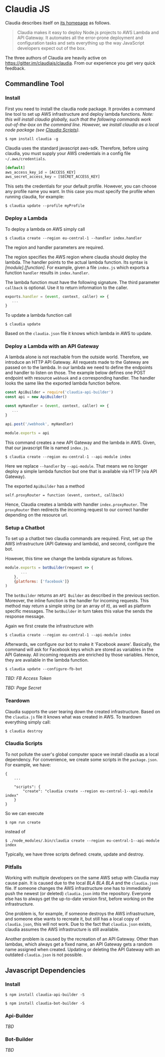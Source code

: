 # Claudia JS

Claudia describes itself on [its homepage](https://github.com/claudiajs/claudia) as follows.

> Claudia makes it easy to deploy Node.js projects to AWS Lambda and API Gateway. It automates all the error-prone deployment and configuration tasks and sets everything up the way JavaScript developers expect out of the box.

The three authors of Claudia are heavily active on https://gitter.im/claudiajs/claudia. From our experience you get very quick feedback.

## Commandline Tool

### Install

First you need to install the claudia node package. It provides a command line tool to set up AWS infrastructure and deploy lambda functions. *Note: this will install claudia globally, such that the following commands work out-of-the-box on the command line. However, we install claudia as a local node package (see [Claudia Scripts](#claudia-scripts)).*

`$ npm install claudia -g`

Claudia uses the standard javascript aws-sdk. Therefore, before using claudia, you must supply your AWS credentials in a config file `~/.aws/credentials`.

```javascript
[default]
aws_access_key_id = [ACCESS_KEY]
aws_secret_access_key = [SECRET_ACCESS_KEY]
```

This sets the credentials for your default profile. However, you can choose any profile name you want. In this case you must specify the profile when running claudia, for example:

`$ claudia update --profile myProfile`

### Deploy a Lambda

To deploy a lambda on AWS simply call

`$ claudia create --region eu-central-1 --handler index.handler`

The region and handler parameters are required.

The region specifies the AWS region where claudia should deploy the lambda. The handler points to the actual lambda function. Its syntax is *[module].[function]*. For example, given a file `index.js` which exports a function `handler` results in `index.handler`.

The lambda function must have the following signature. The third parameter `callback` is optional. Use it to return information to the caller.

```javascript
exports.handler = (event, context, caller) => {
   ...
}
```

To update a lambda function call

`$ claudia update`

Based on the `claudia.json` file it knows which lambda in AWS to update.

### Deploy a Lambda with an API Gateway

A lambda alone is not reachable from the outside world. Therefore, we introduce an HTTP API Gateway. All requests made to the Gateway are passed on to the lambda. In our lambda we need to define the endpoints and handler to listen on those. The example below defines one POST endpoint with resource `webhook` and a corresponding handler. The handler looks the same like the exported lambda function before.

```javascript
const ApiBuilder = require('claudia-api-builder')
const api = new ApiBuilder()

const myHandler = (event, context, caller) => {
   ...
}

api.post('/webhook', myHandler)

module.exports = api
```

This command creates a new API Gateway and the lambda in AWS. Given, that our javascript file is named `index.js`.

`$ claudia create --region eu-central-1 --api-module index`

Here we replace `--handler` by `--api-module`. That means we no longer deploy a simple lambda function but one that is available via HTTP (via API Gateway).

The exported `ApiBuilder` has a method

`self.proxyRouter = function (event, context, callback)`

Hence, Claudia creates a lambda with handler `index.proxyRouter`. The `proxyRouter` then redirects the incoming request to our correct handler depending on the resource url.

### Setup a Chatbot

To set up a chatbot two claudia commands are required. First, set up the AWS infrastructure (API Gateway and lambda), and second, configure the bot.

 However, this time we change the lambda signature as follows.

```javascript
module.exports = botBuilder(request => {
       ...
    }, 
    {platforms: ['facebook']}
)
```
The `botBuilder` returns an `API Builder` as described in the previous section. Moreover, the inline function is the handler for incoming requests. This method may return a simple string (or an array of it), as well as platform specific messages. The `botBuilder` in turn takes this value the sends the response message.

Again we first create the infrastructure with

`$ claudia create --region eu-central-1 --api-module index`

Afterwards, we configure our bot to make it 'Facebook aware'. Basically, the command will ask for Facebook keys which are stored as variables in the API Gateway. All incoming requests are enriched by those variables. Hence, they are available in the lambda function. 

`$ claudia update --configure-fb-bot`

*TBD: FB Access Token*

*TBD: Page Secret*

### Teardown

Claudia supports the user tearing down the created infrastructure. Based on the `claudia.js` file it knows what was created in AWS. To teardown everything simply call:

`$ claudia destroy`

### Claudia Scripts

To not pollute the user's global computer space we install claudia as a local dependency.
For convenience, we create some scripts in the `package.json`. For example, we have:

```
{
    ...

    "scripts": {
        "create": "claudia create --region eu-central-1--api-module index"
    }
}
```
So we can execute

`$ npm run create`

instead of

`$ ./node_modules/.bin/claudia create --region eu-central-1--api-module index`

Typically, we have three scripts defined: create, update and destroy.

### Pitfalls

Working with multiple developers on the same AWS setup with Claudia may cause pain. It is caused due to the local *BLA BLA BLA* and the `claudia.json` file. If someone changes the AWS infrastructure one has to immediately push the newest (or deleted) `claudia.json` into the repository. Everyone else has to always get the up-to-date version first, before working on the infrastructure. 

One problem is, for example, if someone destroys the AWS infrastructure, and someone else wants to recreate it, but still has a local copy of `claudia.json`, this will not work. Due to the fact that `claudia.json` exists, claudia assumes the AWS infrastructure is still available.

Another problem is caused by the recreation of an API Gateway. Other than lambdas, which always get a fixed name, an API Gateway gets a random name assigned when created. Updating or deleting the API Gateway with an outdated `claudia.json` is not possible.

## Javascript Dependencies

### Install

`$ npm install claudia-api-builder -S`

`$ npm install claudia-bot-builder -S`

### Api-Builder

*TBD*

### Bot-Builder

*TBD*
